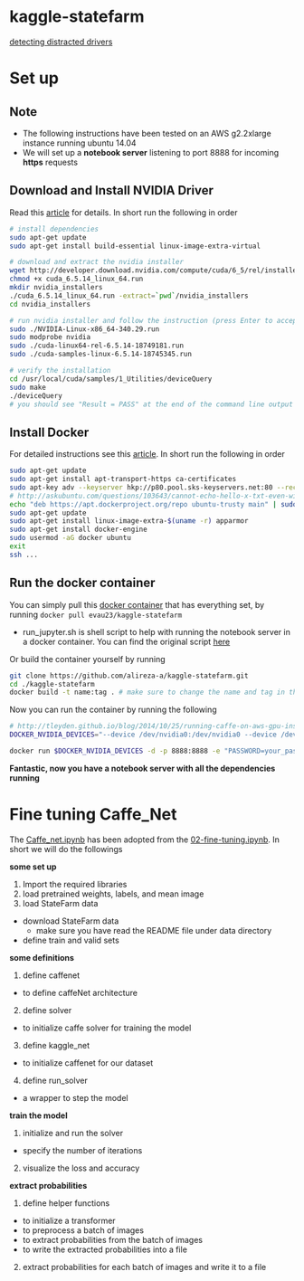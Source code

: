 # kaggle-statefarm
[detecting distracted drivers](https://www.kaggle.com/c/state-farm-distracted-driver-detection)

# Set up
## Note
* The following instructions have been tested on an AWS g2.2xlarge instance running ubuntu 14.04
* We will set up a __notebook server__ listening to port 8888 for incoming __https__ requests

## Download and Install NVIDIA Driver
Read this [article](http://tleyden.github.io/blog/2014/10/25/cuda-6-dot-5-on-aws-gpu-instance-running-ubuntu-14-dot-04/) for details. In short run the following in order
```sh
# install dependencies
sudo apt-get update
sudo apt-get install build-essential linux-image-extra-virtual

# download and extract the nvidia installer
wget http://developer.download.nvidia.com/compute/cuda/6_5/rel/installers/cuda_6.5.14_linux_64.run
chmod +x cuda_6.5.14_linux_64.run
mkdir nvidia_installers
./cuda_6.5.14_linux_64.run -extract=`pwd`/nvidia_installers
cd nvidia_installers

# run nvidia installer and follow the instruction (press Enter to accept the default settings)
sudo ./NVIDIA-Linux-x86_64-340.29.run
sudo modprobe nvidia
sudo ./cuda-linux64-rel-6.5.14-18749181.run
sudo ./cuda-samples-linux-6.5.14-18745345.run

# verify the installation
cd /usr/local/cuda/samples/1_Utilities/deviceQuery
sudo make
./deviceQuery
# you should see "Result = PASS" at the end of the command line output
```

## Install Docker
For detailed instructions see this [article](https://docs.docker.com/engine/installation/linux/ubuntulinux/). In short run the following in order
```sh
sudo apt-get update
sudo apt-get install apt-transport-https ca-certificates
sudo apt-key adv --keyserver hkp://p80.pool.sks-keyservers.net:80 --recv-keys 58118E89F3A912897C070ADBF76221572C52609D
# http://askubuntu.com/questions/103643/cannot-echo-hello-x-txt-even-with-sudo
echo "deb https://apt.dockerproject.org/repo ubuntu-trusty main" | sudo tee /etc/apt/sources.list.d/docker.list
sudo apt-get update
sudo apt-get install linux-image-extra-$(uname -r) apparmor
sudo apt-get install docker-engine
sudo usermod -aG docker ubuntu
exit
ssh ...
```

## Run the docker container
You can simply pull this [docker container](https://hub.docker.com/r/evau23/kaggle-statefarm/) that has everything set, by running `docker pull evau23/kaggle-statefarm`
* run_jupyter.sh is shell script to help with running the notebook server in a docker container. You can find the original script [here](https://github.com/ipython/docker-notebook/blob/master/notebook/notebook.sh)

Or build the container yourself by running
```sh
git clone https://github.com/alireza-a/kaggle-statefarm.git
cd ./kaggle-statefarm
docker build -t name:tag . # make sure to change the name and tag in the following steps
```
Now you can run the container by running the following
```sh
# http://tleyden.github.io/blog/2014/10/25/running-caffe-on-aws-gpu-instance-via-docker/
DOCKER_NVIDIA_DEVICES="--device /dev/nvidia0:/dev/nvidia0 --device /dev/nvidiactl:/dev/nvidiactl --device /dev/nvidia-uvm:/dev/nvidia-uvm"

docker run $DOCKER_NVIDIA_DEVICES -d -p 8888:8888 -e "PASSWORD=your_password" --name statefarm evau23/kaggle-statefarm bash /run_jupyter.sh
```
__Fantastic, now you have a notebook server with all the dependencies running__

# Fine tuning Caffe_Net
The [Caffe_net.ipynb](https://github.com/alireza-a/kaggle-statefarm/blob/master/src/fine_tune_caffe_net.ipynb) has been adopted from the [02-fine-tuning.ipynb](https://github.com/BVLC/caffe/blob/master/examples/02-fine-tuning.ipynb). In short we will do the followings

__some set up__

1. Import the required libraries
2. load pretrained weights, labels, and mean image
3. load StateFarm data
  - download StateFarm data
    - make sure you have read the README file under data directory
  - define train and valid sets

__some definitions__

1. define caffenet
  - to define caffeNet architecture
2. define solver
  - to initialize caffe solver for training the model
3. define kaggle_net
  - to initialize caffenet for our dataset
4. define run_solver
  - a wrapper to step the model

__train the model__

1. initialize and run the solver
  - specify the number of iterations
2. visualize the loss and accuracy

__extract probabilities__

1. define helper functions
  - to initialize a transformer
  - to preprocess a batch of images
  - to extract probabilities from the batch of images
  - to write the extracted probabilities into a file
2. extract probabilities for each batch of images and write it to a file

